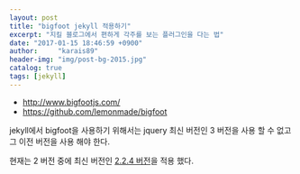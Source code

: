 ```yaml
---
layout: post
title: "bigfoot jekyll 적용하기"
excerpt: "지킬 블로그에서 편하게 각주를 보는 플러그인을 다는 법"
date: "2017-01-15 18:46:59 +0900"
author:     "karais89"
header-img: "img/post-bg-2015.jpg"
catalog: true
tags: [jekyll]
---
```


* http://www.bigfootjs.com/
* https://github.com/lemonmade/bigfoot

jekyll에서 bigfoot을 사용하기 위해서는 jquery 최신 버전인 3 버전을 사용 할 수 없고 그 이전 버전을 사용 해야 한다.

현재는 2 버전 중에 최신 버전인 [2.2.4 버전](https://blog.jquery.com/2016/05/20/jquery-1-12-4-and-2-2-4-released/)을 적용 했다.
